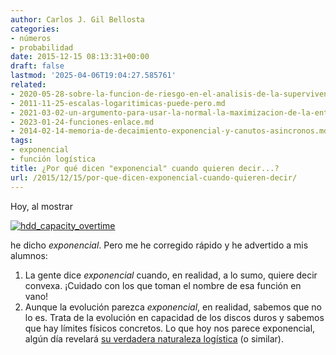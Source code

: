 ```yaml
---
author: Carlos J. Gil Bellosta
categories:
- números
- probabilidad
date: 2015-12-15 08:13:31+00:00
draft: false
lastmod: '2025-04-06T19:04:27.585761'
related:
- 2020-05-28-sobre-la-funcion-de-riesgo-en-el-analisis-de-la-supervivencia.md
- 2011-11-25-escalas-logaritimicas-puede-pero.md
- 2021-03-02-un-argumento-para-usar-la-normal-la-maximizacion-de-la-entropia.md
- 2023-01-24-funciones-enlace.md
- 2014-02-14-memoria-de-decaimiento-exponencial-y-canutos-asincronos.md
tags:
- exponencial
- función logística
title: ¿Por qué dicen "exponencial" cuando quieren decir...?
url: /2015/12/15/por-que-dicen-exponencial-cuando-quieren-decir/
---
```


Hoy, al mostrar

[![hdd_capacity_overtime](/wp-uploads/2015/12/hdd_capacity_overtime.png#center)
](/wp-uploads/2015/12/hdd_capacity_overtime.png#center)

he dicho _exponencial_. Pero me he corregido rápido y he advertido a mis alumnos:

1. La gente dice _exponencial_ cuando, en realidad, a lo sumo, quiere decir convexa. ¡Cuidado con los que toman el nombre de esa función en vano!
2. Aunque la evolución parezca _exponencial_, en realidad, sabemos que no lo es. Trata de la evolución en capacidad de los discos duros y sabemos que hay límites físicos concretos. Lo que hoy nos parece exponencial, algún día revelará [su verdadera naturaleza logística](https://es.wikipedia.org/wiki/Funci%C3%B3n_log%C3%ADstica) (o similar).